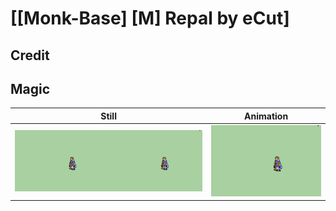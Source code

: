 # [\[Monk-Base\] \[M\] Repal by eCut]

## Credit


	
## Magic

| Still | Animation |
| :---: | :-------: |
| ![Magic still](./Magic_000.png) | ![Magic animation](./Magic.gif) |
